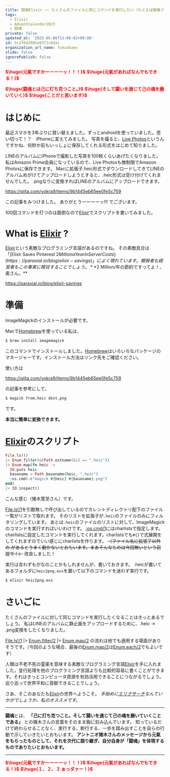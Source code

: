 ```yaml
---
title: 闘魂Elixir ── たくさんのファイルに同じコマンドを実行したい（たとえば画像ファイルの変換を楽しむ）
tags:
  - Elixir
  - AdventCalendar2023
  - 闘魂
private: false
updated_at: '2025-05-06T15:06:02+09:00'
id: bc1f642805e83f1c6dac
organization_url_name: fukuokaex
slide: false
ignorePublish: false
---
```

<b><font color="red">$\huge{元氣ですかーーーーッ！！！}$</font></b>
<b><font color="red">$\huge{元氣があればなんでもできる！}$</font></b>

<b><font color="red">$\huge{闘魂とは己に打ち克つこと。}$</font></b>
<b><font color="red">$\huge{そして闘いを通じて己の魂を磨いていく}$</font></b>
<b><font color="red">$\huge{ことだと思います}$</font></b>



# はじめに

最近スマホを3年ぶりに買い替えました。ずっとandroidを使っていました。思い切って！？　iPhoneに変えてみました。
写真を撮ると、[Live Photos](https://support.apple.com/ja-jp/guide/iphone/iph17471d6de/ios)というんですかね、何秒か前もいっしょに保存してくれる形式をはじめて知りました。

LINEのアルバムにiPhoneで撮影した写真を100枚くらいあげたくなりました。
私はAmazon Prime会員になっているので、Live Photosも無制限でAmazon Photosに保存できます。
Macに拡張子.heic形式でダウンロードしてきてLINEのアルバムめがけてアップロードしようとすると、.heic形式は受け付けてくれませんでした。
.pngなりに変換すればLINEのアルバムにアップロードできます。

https://qiita.com/yokra9/items/9b1445eb65ee0fe5c759

この記事をみつけました。
ありがとうーーーーッ!!! でございます。

100回コマンドを打つのは面倒なので[Elixir](https://elixir-lang.org/)でスクリプトを書いてみました。


# What is [Elixir](https://elixir-lang.org/) ?

[Elixir](https://elixir-lang.org/)という素敵なプログラミング言語があるのですね。
その素敵具合は「[Elixir Saves Pinterest $2 Million a Year In Server Costs](https://paraxial.io/blog/elixir-savings)」によく現れています。開発者も経営者もこの事実に瞠目することでしょう。 **$2 Million/年の節約ですってよ！、奥さん。**

https://paraxial.io/blog/elixir-savings

# 準備

ImageMagickのインストールが必要です。

Macで[Homebrew](https://brew.sh/ja/)を使っている私は、

```bash
$ brew install imagemagick
```

このコマンドでインストールしました。[Homebrew](https://brew.sh/ja/)はいろいろなパッケージのマネージャーです。インストール方法はリンク先をご確認ください。

使い方は

https://qiita.com/yokra9/items/9b1445eb65ee0fe5c759

の記事を参考にして、

```bash
$ magick from.heic dest.png
```

です。

**本当に簡単に変換できます。**

# [Elixir](https://elixir-lang.org/)のスクリプト

```elixir:heic2png.exs 
File.ls!()
|> Enum.filter(&(Path.extname(&1) == ".heic"))
|> Enum.map(fn heic ->
  IO.puts heic
  basename = Path.basename(heic, ".heic")
  :os.cmd(~c"magick #{heic} #{basename}.png")
end)
|> IO.inspect()
```

こんな感じ（猪木寛至さん）です。

[File.ls!/1](https://hexdocs.pm/elixir/File.html#ls!/1)を引数無しで呼び出しているのでカレントディレクトリ配下のファイル一覧がリストで取れます。
そのリストを拡張子が`.heic`のファイルのみにフィルタリングしています。
あとは`.heic`のファイルのリストに対して、ImageMagickのコマンドを実行すればいいわけです。
[:os.cmd/1](https://www.erlang.org/doc/man/os#cmd-1)にはcharlistsで指定します。charlistsに設定したコマンドを実行してくれます。charlistsでも`#{}`で式展開をしてくれますのでいい感じにcharlistsを作ります。
~~（ファイル名に拡張子以外の.があるとうまく動かないとおもいます。まあそんなものは今回無いという前提で！）~~ 改良しました！

実行は言わずもがなのことかもしれませんが、書いておきます。
.heicが置いてあるフォルダに`heic2png.exs`を置いて以下のコマンドを迷わず実行です。

```bash
$ elixir heic2png.exs
```

# さいごに

たくさんのファイルに対して同じコマンドを実行したくなることはきっとあるでしょう。
私はLINEのアルバムに静止画をアップロードするために、.heic -> .png変換をしたくなりました。

[File.ls!/1](https://hexdocs.pm/elixir/File.html#ls!/1) |> [Enum.filter/2](https://hexdocs.pm/elixir/Enum.html#filter/2) |> [Enum.map/2](https://hexdocs.pm/elixir/Enum.html#map/2) の流れは他でも適用する場面がありそうです。（今回のような場合、最後の[Enum.map/2](https://hexdocs.pm/elixir/Enum.html#map/2)は[Enum.each/2](https://hexdocs.pm/elixir/Enum.html#each/2)でもよいです）

人類は不老不死の霊薬を意味する素敵なプログラミング言語[Elixir](https://elixir-lang.org/)を手に入れました。並行処理を他のプログラミング言語よりも比較的容易に書くことができます。それはきっとコンピュータ資源を有効活用できることにつながるでしょう。巡り巡って世界平和に貢献できることでしょう。

さあ、そこのあなたも[Elixir](https://elixir-lang.org/)の世界へようこそ。
_手始めに[エリクサーチ](https://elixir-lang.info/)なんていかがでしょうか。私のオススメです。_

---

**闘魂**とは、  **「己に打ち克つこと。そして闘いを通じて己の魂を磨いていくことである」** との猪木さんの言葉をそのまま胸に刻み込んでいます。
知っているだけで終わらせることなく、実行する、断行する、一歩を踏み出すことを自らの行動で示していきたいとおもいます。
**アントニオ猪木さんのメッセージから元氣をもらったものとして、それを次代に語り継ぎ、自分自身が「闘魂」を体現するものでありたいとおもいます。**

---

<b><font color="red">$\huge{元氣ですかーーーーッ！！！}$</font></b>
<b><font color="red">$\huge{元氣があればなんでもできる！}$</font></b>
<b><font color="red">$\huge{１、２、３ ぁっダァー！}$</font></b>
